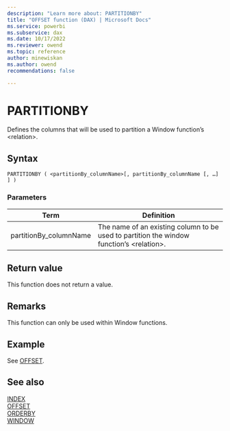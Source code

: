 ```yaml
---
description: "Learn more about: PARTITIONBY"
title: "OFFSET function (DAX) | Microsoft Docs"
ms.service: powerbi 
ms.subservice: dax
ms.date: 10/17/2022
ms.reviewer: owend
ms.topic: reference
author: minewiskan
ms.author: owend 
recommendations: false

---
```


# PARTITIONBY

Defines the columns that will be used to partition a Window function’s \<relation>.
  
## Syntax  
  
```dax
PARTITIONBY ( <partitionBy_columnName>[, partitionBy_columnName [, …] ] )
```
  
### Parameters  
  
|Term|Definition|  
|--------|--------------|  
|partitionBy_columnName|The name of an existing column to be used to partition the window function’s \<relation>. |

## Return value

This function does not return a value.  
  
## Remarks

This function can only be used within Window functions.

## Example

See [OFFSET](offset-function-dax.md).

## See also

[INDEX](index-function-dax.md)  
[OFFSET](offset-function-dax.md)  
[ORDERBY](orderby-function-dax.md)  
[WINDOW](window-function-dax.md)
